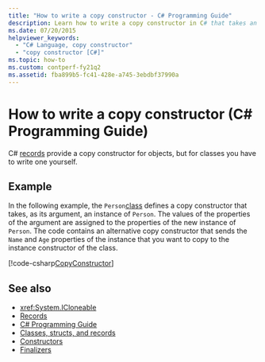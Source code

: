 ```yaml
---
title: "How to write a copy constructor - C# Programming Guide"
description: Learn how to write a copy constructor in C# that takes an instance of class and returns a new instance with the values of the input.
ms.date: 07/20/2015
helpviewer_keywords: 
  - "C# Language, copy constructor"
  - "copy constructor [C#]"
ms.topic: how-to
ms.custom: contperf-fy21q2
ms.assetid: fba899b5-fc41-428e-a745-3ebdbf37990a
---
```

# How to write a copy constructor (C# Programming Guide)

C# [records](records.md) provide a copy constructor for objects, but for classes you have to write one yourself.  
  
## Example  

 In the following example, the `Person`[class](../../language-reference/keywords/class.md) defines a copy constructor that takes, as its argument, an instance of `Person`. The values of the properties of the argument are assigned to the properties of the new instance of `Person`. The code contains an alternative copy constructor that sends the `Name` and `Age` properties of the instance that you want to copy to the instance constructor of the class.  
  
 [!code-csharp[CopyConstructor](snippets/how-to-write-a-copy-constructor/Program.cs)]

## See also

- <xref:System.ICloneable>
- [Records](records.md)
- [C# Programming Guide](../index.md)
- [Classes, structs, and records](./index.md)
- [Constructors](./constructors.md)
- [Finalizers](./destructors.md)
